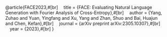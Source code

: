 @article{FACE2023,#[br]
&emsp;title = {FACE: Evaluating Natural Language Generation with Fourier Analysis of Cross-Entropy},#[br]
&emsp;author = {Yang, Zuhao and Yuan, Yingfang and Xu, Yang and Zhan, Shuo and Bai, Huajun and Chen, Kefan},#[br]
&emsp;journal = {arXiv preprint arXiv:2305.10307},#[br]
&emsp;year = {2023},#[br]
}

